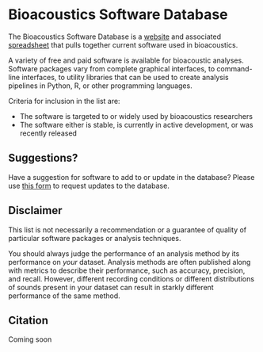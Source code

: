 # Bioacoustics Software Database

The Bioacoustics Software Database is a [website](https://rhine3.github.io/bioacoustics-software/) and associated [spreadsheet](https://docs.google.com/spreadsheets/d/1Ba1MY4o5Sm1f08IekJcbxAtSjkDN71Z1RZ42kzrofJ0/edit#gid=0) that pulls together current software used in bioacoustics.

A variety of free and paid software is available for bioacoustic analyses. Software packages vary from complete graphical interfaces, to command-line interfaces, to utility libraries that can be used to create analysis pipelines in Python, R, or other programming languages.

Criteria for inclusion in the list are:
* The software is targeted to or widely used by bioacoustics researchers
* The software either is stable, is currently in active development, or was recently released

## Suggestions?
Have a suggestion for software to add to or update in the database? Please use [this form](https://forms.gle/2CyEnTbu7Asm8q2d7) to request updates to the database.

## Disclaimer
This list is not necessarily a recommendation or a guarantee of quality of particular software packages or analysis techniques. 

You should always judge the performance of an analysis method by its performance on *your* dataset. Analysis methods are often published along with metrics to describe their performance, such as accuracy, precision, and recall. However, different recording conditions or different distributions of sounds present in your dataset can result in starkly different performance of the same method.

## Citation
Coming soon
